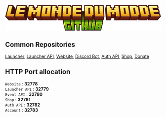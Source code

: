 ![Schema](./logo.png)

## Common Repositories

[Launcher](https://github.com/Le-Monde-Du-Modee/launcher),
[Launcher API](https://github.com/Le-Monde-Du-Modee/launcher-api),
[Website](https://github.com/Le-Monde-Du-Modee/website),
[Discord Bot](https://github.com/Le-Monde-Du-Modee/discord-bot),
[Auth API](https://github.com/Le-Monde-Du-Modee/auth),
[Shop](https://github.com/Le-Monde-Du-Modee/shop),
[Donate](https://github.com/Le-Monde-Du-Modee/donate)

## HTTP Port allocation
`Website` : **32778**  
`Launcher API` : **32779**  
`Event API` : **32780**  
`Shop` : **32781**  
`Auth API` : **32782**  
`Account` : **32783**  
